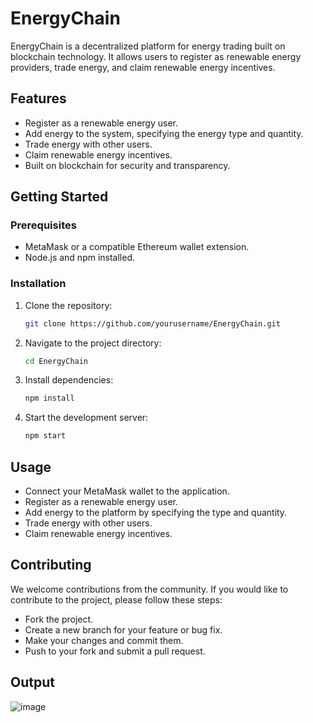 # EnergyChain

EnergyChain is a decentralized platform for energy trading built on blockchain technology. It allows users to register as renewable energy providers, trade energy, and claim renewable energy incentives.


## Features

- Register as a renewable energy user.
- Add energy to the system, specifying the energy type and quantity.
- Trade energy with other users.
- Claim renewable energy incentives.
- Built on blockchain for security and transparency.

## Getting Started

### Prerequisites

- MetaMask or a compatible Ethereum wallet extension.
- Node.js and npm installed.

### Installation

1. Clone the repository:

   ```sh
   git clone https://github.com/yourusername/EnergyChain.git

2. Navigate to the project directory:

   ```sh
   cd EnergyChain

3. Install dependencies:

   ```sh
   npm install

4. Start the development server:

   ```sh
   npm start

## Usage
- Connect your MetaMask wallet to the application.
- Register as a renewable energy user.
- Add energy to the platform by specifying the type and quantity.
- Trade energy with other users.
- Claim renewable energy incentives.

## Contributing
We welcome contributions from the community. If you would like to contribute to the project, please follow these steps:

- Fork the project.
- Create a new branch for your feature or bug fix.
- Make your changes and commit them.
- Push to your fork and submit a pull request.

## Output

![image](https://github.com/Kayleexx/EnergyChain/assets/105365766/4f11b893-fcd4-42a8-aaf9-07bb0cec456d)
